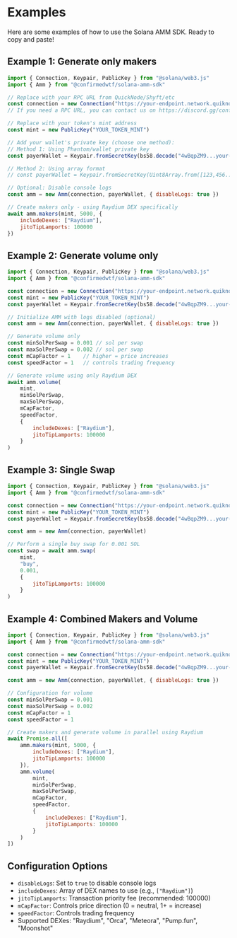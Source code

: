# Examples

Here are some examples of how to use the Solana AMM SDK. Ready to copy and paste!

## Example 1: Generate only makers

```javascript
import { Connection, Keypair, PublicKey } from "@solana/web3.js"
import { Amm } from "@confirmedwtf/solana-amm-sdk"

// Replace with your RPC URL from QuickNode/Shyft/etc
const connection = new Connection("https://your-endpoint.network.quiknode.pro/abc123...")
// If you need a RPC URL, you can contact us on https://discord.gg/confirmedwtf for a free one

// Replace with your token's mint address
const mint = new PublicKey("YOUR_TOKEN_MINT")

// Add your wallet's private key (choose one method):
// Method 1: Using Phantom/wallet private key
const payerWallet = Keypair.fromSecretKey(bs58.decode("4wBqpZM9...your-private-key..."))

// Method 2: Using array format
// const payerWallet = Keypair.fromSecretKey(Uint8Array.from([123,456...]))

// Optional: Disable console logs
const amm = new Amm(connection, payerWallet, { disableLogs: true })

// Create makers only - using Raydium DEX specifically
await amm.makers(mint, 5000, {
    includeDexes: ["Raydium"], 
    jitoTipLamports: 100000
}) 
```

## Example 2: Generate volume only

```javascript
import { Connection, Keypair, PublicKey } from "@solana/web3.js"
import { Amm } from "@confirmedwtf/solana-amm-sdk"

const connection = new Connection("https://your-endpoint.network.quiknode.pro/abc123...")
const mint = new PublicKey("YOUR_TOKEN_MINT")
const payerWallet = Keypair.fromSecretKey(bs58.decode("4wBqpZM9...your-private-key..."))

// Initialize AMM with logs disabled (optional)
const amm = new Amm(connection, payerWallet, { disableLogs: true })

// Generate volume only
const minSolPerSwap = 0.001 // sol per swap
const maxSolPerSwap = 0.002 // sol per swap
const mCapFactor = 1    // higher = price increases
const speedFactor = 1   // controls trading frequency

// Generate volume using only Raydium DEX
await amm.volume(
    mint, 
    minSolPerSwap, 
    maxSolPerSwap, 
    mCapFactor, 
    speedFactor, 
    {
        includeDexes: ["Raydium"],
        jitoTipLamports: 100000
    }
)
```

## Example 3: Single Swap

```javascript
import { Connection, Keypair, PublicKey } from "@solana/web3.js"
import { Amm } from "@confirmedwtf/solana-amm-sdk"

const connection = new Connection("https://your-endpoint.network.quiknode.pro/abc123...")
const mint = new PublicKey("YOUR_TOKEN_MINT")
const payerWallet = Keypair.fromSecretKey(bs58.decode("4wBqpZM9...your-private-key..."))

const amm = new Amm(connection, payerWallet)

// Perform a single buy swap for 0.001 SOL
const swap = await amm.swap(
    mint, 
    "buy", 
    0.001, 
    {
        jitoTipLamports: 100000
    }
)
```

## Example 4: Combined Makers and Volume

```javascript
import { Connection, Keypair, PublicKey } from "@solana/web3.js"
import { Amm } from "@confirmedwtf/solana-amm-sdk"

const connection = new Connection("https://your-endpoint.network.quiknode.pro/abc123...")
const mint = new PublicKey("YOUR_TOKEN_MINT")
const payerWallet = Keypair.fromSecretKey(bs58.decode("4wBqpZM9...your-private-key..."))

const amm = new Amm(connection, payerWallet, { disableLogs: true })

// Configuration for volume
const minSolPerSwap = 0.001
const maxSolPerSwap = 0.002
const mCapFactor = 1
const speedFactor = 1

// Create makers and generate volume in parallel using Raydium
await Promise.all([
    amm.makers(mint, 5000, { 
        includeDexes: ["Raydium"], 
        jitoTipLamports: 100000 
    }),
    amm.volume(
        mint, 
        minSolPerSwap, 
        maxSolPerSwap, 
        mCapFactor, 
        speedFactor, 
        { 
            includeDexes: ["Raydium"], 
            jitoTipLamports: 100000 
        }
    )
])
```

## Configuration Options

- `disableLogs`: Set to `true` to disable console logs
- `includeDexes`: Array of DEX names to use (e.g., `["Raydium"]`)
- `jitoTipLamports`: Transaction priority fee (recommended: 100000)
- `mCapFactor`: Controls price direction (0 = neutral, 1+ = increase)
- `speedFactor`: Controls trading frequency
- Supported DEXes: "Raydium", "Orca", "Meteora", "Pump.fun", "Moonshot"

